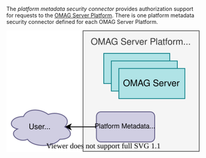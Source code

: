 <!-- SPDX-License-Identifier: CC-BY-4.0 -->
<!-- Copyright Contributors to the Egeria project. -->

The *platform metadata security connector* provides authorization support for requests to the [OMAG Server Platform](/concepts/omag-server-platform).
There is one platform metadata security connector defined for each OMAG Server Platform.

![Platform Metadata Security Connector](/connectors/metadata-security/platform-metadata-security-connector.svg)

